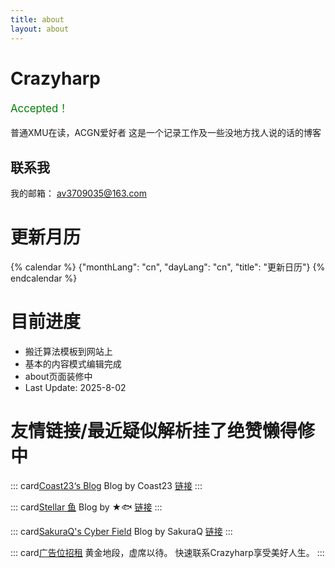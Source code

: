 ```yaml
---
title: about
layout: about
---
```

# Crazyharp
<p style="color: green;font-size: larger">Accepted！ </p>

普通XMU在读，ACGN爱好者
这是一个记录工作及一些没地方找人说的话的博客

## 联系我
我的邮箱： av3709035@163.com


# 更新月历
{% calendar %}
{"monthLang": "cn", "dayLang": "cn", "title": "更新日历"}
{% endcalendar %}

# 目前进度
* 搬迁算法模板到网站上
* 基本的内容模式编辑完成
* about页面装修中
* Last Update: 2025-8-02
# 友情链接/最近疑似解析挂了绝赞懒得修中

::: card[Coast23‘s Blog](https://coast23.github.io/images/avatar.jpg)
Blog by Coast23
[链接](https://coast23.github.io)
:::

::: card[Stellar 鱼](https://www.stellarfishblog.space/image/miku.jpg)
Blog by ★🐟
[链接](https://www.stellarfishblog.space)
:::


::: card[SakuraQ's Cyber Field](https://yaesakuraq.github.io/img/SakuraQ.jpg)
Blog by SakuraQ
[链接](https://yaesakuraq.github.io)
:::


::: card[广告位招租](/pic/test.jpg) 
黄金地段，虚席以待。
快速联系Crazyharp享受美好人生。
:::


